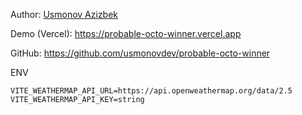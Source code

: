 Author: [Usmonov Azizbek](https://azizziy.uz)

Demo (Vercel): https://probable-octo-winner.vercel.app

GitHub: https://github.com/usmonovdev/probable-octo-winner

ENV
```
VITE_WEATHERMAP_API_URL=https://api.openweathermap.org/data/2.5
VITE_WEATHERMAP_API_KEY=string
```